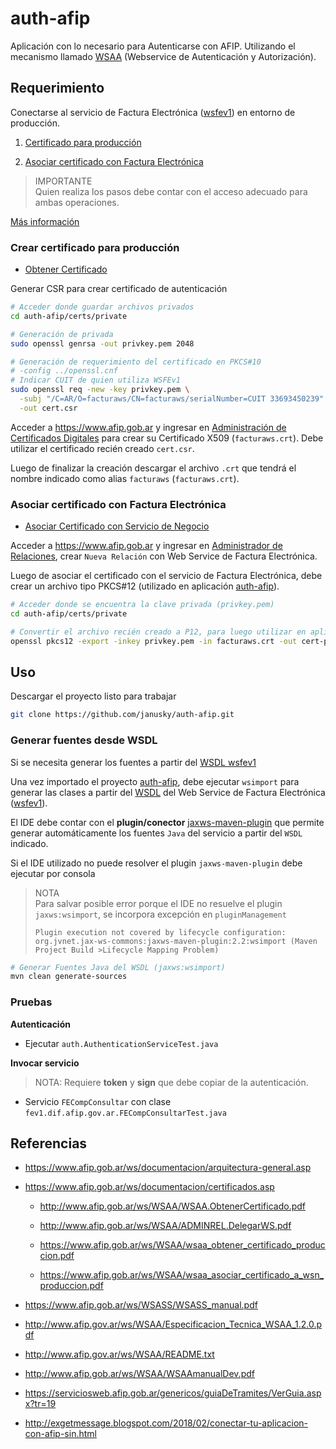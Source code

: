 # auth-afip

Aplicación con lo necesario para Autenticarse con AFIP. Utilizando el mecanismo llamado [WSAA](https://www.afip.gob.ar/ws/documentacion/wsaa.asp) (Webservice de Autenticación y Autorización). 

## Requerimiento

Conectarse al servicio de Factura Electrónica ([wsfev1](https://servicios1.afip.gov.ar/wsfev1/service.asmx)) en entorno de producción.

1. [Certificado para producción](#Crear-certificado-para-producción)

2. [Asociar certificado con Factura Electrónica](#Asociar-certificado-con-Factura-Electrónica)

>IMPORTANTE  
> Quien realiza los pasos debe contar con el acceso adecuado para ambas operaciones.

[Más información](https://www.afip.gob.ar/ws/documentacion/arquitectura-general.asp)

### Crear certificado para producción

* [Obtener Certificado](docs/WSAA.ObtenerCertificado.pdf)

Generar CSR para crear certificado de autenticación

```sh
# Acceder donde guardar archivos privados
cd auth-afip/certs/private

# Generación de privada
sudo openssl genrsa -out privkey.pem 2048

# Generación de requerimiento del certificado en PKCS#10
# -config ../openssl.cnf
# Indicar CUIT de quien utiliza WSFEv1
sudo openssl req -new -key privkey.pem \
  -subj "/C=AR/O=facturaws/CN=facturaws/serialNumber=CUIT 33693450239" \
  -out cert.csr
```

Acceder a https://www.afip.gob.ar y ingresar en [Administración de Certificados Digitales](docs/wsaa_obtener_certificado_produccion.pdf) para crear su Certificado X509 (`facturaws.crt`). Debe utilizar el certificado recién creado `cert.csr`.

Luego de finalizar la creación descargar el archivo `.crt` que tendrá el nombre indicado como alias `facturaws` (`facturaws.crt`). 

### Asociar certificado con Factura Electrónica  

* [Asociar Certificado con Servicio de Negocio](docs/ADMINREL.DelegarWS.pdf) 

Acceder a https://www.afip.gob.ar y ingresar en [Administrador de Relaciones](docs/GT_Administrador.pdf), crear `Nueva Relación` con Web Service de Factura Electrónica.

Luego de asociar el certificado con el servicio de Factura Electrónica, debe crear un archivo tipo PKCS#12 (utilizado en aplicación [auth-afip](#auth-afip)).

```sh
# Acceder donde se encuentra la clave privada (privkey.pem)
cd auth-afip/certs/private

# Convertir el archivo recién creado a P12, para luego utilizar en aplicación.
openssl pkcs12 -export -inkey privkey.pem -in facturaws.crt -out cert-prod.p12 -name 'facturaws'
```

## Uso

Descargar el proyecto listo para trabajar

```sh
git clone https://github.com/janusky/auth-afip.git
```

### Generar fuentes desde WSDL

Si se necesita generar los fuentes a partir del [WSDL wsfev1](https://servicios1.afip.gov.ar/wsfev1/service.asmx?WSDL)

Una vez importado el proyecto [auth-afip](https://github.com/janusky/auth-afip), debe ejecutar `wsimport` para generar las clases a partir del [WSDL](https://servicios1.afip.gov.ar/wsfev1/service.asmx?WSDL) del Web Service de Factura Electrónica ([wsfev1](https://servicios1.afip.gov.ar/wsfev1/service.asmx)).

El IDE debe contar con el **plugin/conector** [jaxws-maven-plugin](https://www.mojohaus.org/jaxws-maven-plugin/) que permite generar automáticamente los fuentes `Java` del servicio a partir del `WSDL` indicado.

Si el IDE utilizado no puede resolver el plugin `jaxws-maven-plugin` debe ejecutar por consola

>NOTA  
>Para salvar posible error porque el IDE no resuelve el plugin `jaxws:wsimport`, se incorpora excepción en `pluginManagement` 
>```
>Plugin execution not covered by lifecycle configuration: org.jvnet.jax-ws-commons:jaxws-maven-plugin:2.2:wsimport (Maven Project Build >Lifecycle Mapping Problem)
>```

```sh
# Generar Fuentes Java del WSDL (jaxws:wsimport)
mvn clean generate-sources
```

### Pruebas 

**Autenticación**

* Ejecutar `auth.AuthenticationServiceTest.java`

**Invocar servicio**

>NOTA: Requiere **token** y **sign** que debe copiar de la autenticación. 

* Servicio `FECompConsultar` con clase `fev1.dif.afip.gov.ar.FECompConsultarTest.java`

## Referencias

- <https://www.afip.gob.ar/ws/documentacion/arquitectura-general.asp>

- <https://www.afip.gob.ar/ws/documentacion/certificados.asp>

  - <http://www.afip.gob.ar/ws/WSAA/WSAA.ObtenerCertificado.pdf>
  
  - <http://www.afip.gob.ar/ws/WSAA/ADMINREL.DelegarWS.pdf>
  
  - <https://www.afip.gob.ar/ws/WSAA/wsaa_obtener_certificado_produccion.pdf>
  
  - <https://www.afip.gob.ar/ws/WSAA/wsaa_asociar_certificado_a_wsn_produccion.pdf>

- <https://www.afip.gob.ar/ws/WSASS/WSASS_manual.pdf>

- <http://www.afip.gov.ar/ws/WSAA/Especificacion_Tecnica_WSAA_1.2.0.pdf>

- <http://www.afip.gov.ar/ws/WSAA/README.txt>

- <http://www.afip.gob.ar/ws/WSAA/WSAAmanualDev.pdf>

- <https://serviciosweb.afip.gob.ar/genericos/guiaDeTramites/VerGuia.aspx?tr=19>

- <http://exgetmessage.blogspot.com/2018/02/conectar-tu-aplicacion-con-afip-sin.html>
